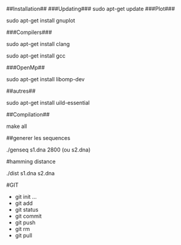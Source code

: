 ##Installation##
###Updating###
sudo apt-get update
###Plot###

sudo apt-get install gnuplot

###Compilers###


sudo apt-get install clang

sudo apt-get install gcc

###OpenMp##

sudo apt-get install libomp-dev

##autres##

sudo apt-get install uild-essential


##Compilation##

make all

##generer les sequences

./genseq s1.dna 2800 (ou s2.dna)


#hamming distance

./dist s1.dna s2.dna


#GIT
- git init ...
- git add 
- git status
- git commit
- git push
- git rm 
- git pull


